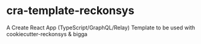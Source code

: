 # cra-template-reckonsys
A Create React App (TypeScript/GraphQL/Relay) Template to be used with cookiecutter-reckonsys &amp; bigga
